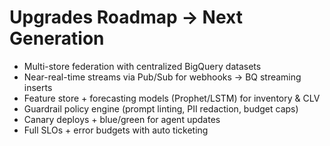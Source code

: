 # Upgrades Roadmap → Next Generation

- Multi-store federation with centralized BigQuery datasets
- Near-real-time streams via Pub/Sub for webhooks → BQ streaming inserts
- Feature store + forecasting models (Prophet/LSTM) for inventory & CLV
- Guardrail policy engine (prompt linting, PII redaction, budget caps)
- Canary deploys + blue/green for agent updates
- Full SLOs + error budgets with auto ticketing
